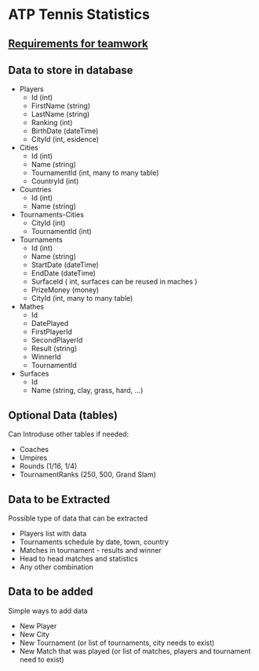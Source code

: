# ATP Tennis Statistics

## [Requirements for teamwork](https://github.com/TelerikAcademy/Databases/tree/master/Teamwork/2017)

## Data to store in database
- Players
    - Id (int)
    - FirstName (string)
    - LastName (string)
    - Ranking (int)
    - BirthDate (dateTime)
    - CityId (int, esidence)
- Cities
    - Id (int)
    - Name (string)
    - TournamentId (int, many to many table)
    - CountryId (int)
- Countries
    - Id (int)
    - Name (string)
- Tournaments-Cities
    - CityId (int)
    - TournamentId (int)
- Tournaments
    - Id (int)
    - Name (string)
    - StartDate (dateTime)
    - EndDate (dateTime)
    - SurfaceId ( int, surfaces can be reused in maches )
    - PrizeMoney (money)
    - CityId (int, many to many table)
- Mathes
    - Id
    - DatePlayed
    - FirstPlayerId
    - SecondPlayerId
    - Result (string)
    - WinnerId
    - TournamentId
- Surfaces
    - Id
    - Name (string, clay, grass, hard, ...)

## Optional Data (tables)
Can Introduse other tables if needed:
- Coaches
- Umpires
- Rounds (1/16, 1/4)
- TournamentRanks (250, 500, Grand Slam)

## Data to be Extracted
Possible type of data that can be extracted
- Players list with data
- Tournaments schedule by date, town, country
- Matches in tournament - results and winner
- Head to head matches and statistics
- Any other combination

## Data to be added
Simple ways to add data
- New Player
- New City
- New Tournament (or list of tournaments, city needs to exist)
- New Match that was played (or list of matches, players and tournament need to exist)